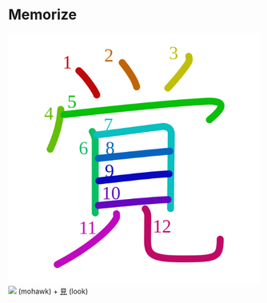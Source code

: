 # Memorize
![899a](../kanji-colorize/899a.svg)
![](http://www.kanjidamage.com/assets/radsmall/mohawk-3385e34933dea1ad7a431b648858e684dd9d30161c1f216fa3da1de3e11e8dbd.jpg) (mohawk) + [見](見.md) (look) 
